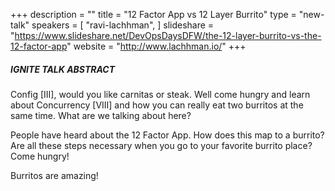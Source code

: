 +++
description = ""
title = "12 Factor App vs 12 Layer Burrito"
type = "new-talk"
speakers = [
        "ravi-lachhman",
]
slideshare = "https://www.slideshare.net/DevOpsDaysDFW/the-12-layer-burrito-vs-the-12-factor-app"
website = "http://www.lachhman.io/"
+++
##### IGNITE TALK ABSTRACT

Config [III], would you like carnitas or steak. Well come hungry and learn about Concurrency [VIII] and how you can really eat two burritos at the same time. What are we talking about here?

People have heard about the 12 Factor App. How does this map to a burrito? Are all these steps necessary when you go to your favorite burrito place? Come hungry!

Burritos are amazing!